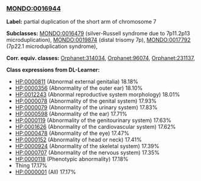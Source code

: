 
### [MONDO:0016944](http://purl.obolibrary.org/obo/MONDO_0016944)
**Label:** partial duplication of the short arm of chromosome 7

**Subclasses:** [MONDO:0016479](http://purl.obolibrary.org/obo/MONDO_0016479) (silver-Russell syndrome due to 7p11.2p13 microduplication), [MONDO:0019874](http://purl.obolibrary.org/obo/MONDO_0019874) (distal trisomy 7p), [MONDO:0017792](http://purl.obolibrary.org/obo/MONDO_0017792) (7p22.1 microduplication syndrome), 

**Corr. equiv. classes:** [Orphanet:314034](http://www.orpha.net/ORDO/Orphanet_314034), [Orphanet:96074](http://www.orpha.net/ORDO/Orphanet_96074), [Orphanet:231137](http://www.orpha.net/ORDO/Orphanet_231137), 

**Class expressions from DL-Learner:**

- [HP:0000811](http://purl.obolibrary.org/obo/HP_0000811) (Abnormal external genitalia) 18.18%
- [HP:0000356](http://purl.obolibrary.org/obo/HP_0000356) (Abnormality of the outer ear) 18.10%
- [HP:0012243](http://purl.obolibrary.org/obo/HP_0012243) (Abnormal reproductive system morphology) 18.01%
- [HP:0000078](http://purl.obolibrary.org/obo/HP_0000078) (Abnormality of the genital system) 17.93%
- [HP:0000079](http://purl.obolibrary.org/obo/HP_0000079) (Abnormality of the urinary system) 17.83%
- [HP:0000598](http://purl.obolibrary.org/obo/HP_0000598) (Abnormality of the ear) 17.71%
- [HP:0000119](http://purl.obolibrary.org/obo/HP_0000119) (Abnormality of the genitourinary system) 17.63%
- [HP:0001626](http://purl.obolibrary.org/obo/HP_0001626) (Abnormality of the cardiovascular system) 17.62%
- [HP:0000478](http://purl.obolibrary.org/obo/HP_0000478) (Abnormality of the eye) 17.47%
- [HP:0000152](http://purl.obolibrary.org/obo/HP_0000152) (Abnormality of head or neck) 17.41%
- [HP:0000924](http://purl.obolibrary.org/obo/HP_0000924) (Abnormality of the skeletal system) 17.39%
- [HP:0000707](http://purl.obolibrary.org/obo/HP_0000707) (Abnormality of the nervous system) 17.35%
- [HP:0000118](http://purl.obolibrary.org/obo/HP_0000118) (Phenotypic abnormality) 17.18%
- Thing 17.17%
- [HP:0000001](http://purl.obolibrary.org/obo/HP_0000001) (All) 17.17%


